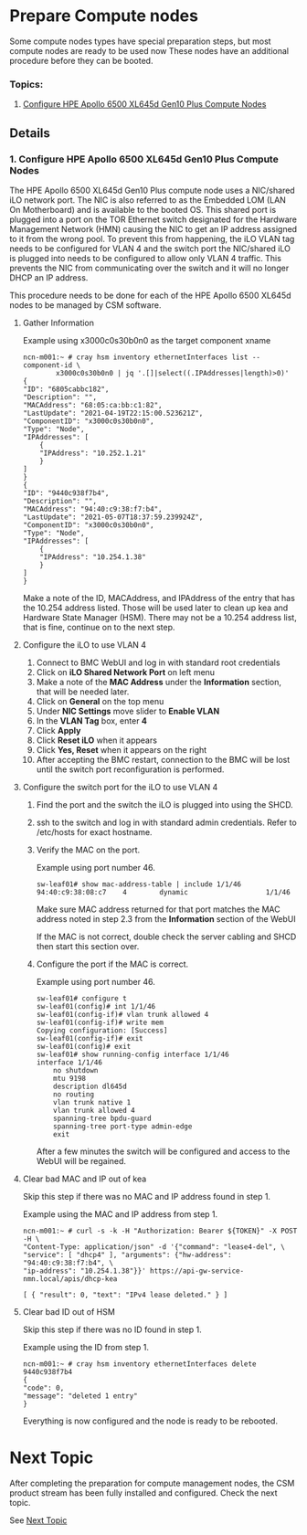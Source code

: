 # Prepare Compute nodes

Some compute nodes types have special preparation steps, but most compute nodes are ready to be used now
These nodes have an additional procedure before they can be booted.

### Topics:
   1. [Configure HPE Apollo 6500 XL645d Gen10 Plus Compute Nodes](#configure-hpe-apollo-6500-x645d-gen10-plus-compute-nodes)

## Details

<a name="configure-hpe-apollo-6500-x645d-gen10-plus-compute-nodes"></a>
### 1. Configure HPE Apollo 6500 XL645d Gen10 Plus Compute Nodes
  
The HPE Apollo 6500 XL645d Gen10 Plus compute node uses a NIC/shared iLO network port. The NIC is
also referred to as the Embedded LOM (LAN On Motherboard) and is available to the booted OS. This
shared port is plugged into a port on the TOR Ethernet switch designated for the
Hardware Management Network (HMN) causing the NIC to get an IP address assigned
to it from the wrong pool. To prevent this from happening, the iLO VLAN tag
needs to be configured for VLAN 4 and the switch port the NIC/shared iLO is
plugged into needs to be configured to allow only VLAN 4 traffic. This prevents
the NIC from communicating over the switch and it will no longer DHCP an IP
address.

This procedure needs to be done for each of the HPE Apollo 6500 XL645d nodes to be managed by CSM software.

1. Gather Information

   Example using x3000c0s30b0n0 as the target component xname

   ```
   ncn-m001:~ # cray hsm inventory ethernetInterfaces list --component-id \
           x3000c0s30b0n0 | jq '.[]|select((.IPAddresses|length)>0)'
   {
   "ID": "6805cabbc182",
   "Description": "",
   "MACAddress": "68:05:ca:bb:c1:82",
   "LastUpdate": "2021-04-19T22:15:00.523621Z",
   "ComponentID": "x3000c0s30b0n0",
   "Type": "Node",
   "IPAddresses": [
       {
       "IPAddress": "10.252.1.21"
       }
   ]
   }
   {
   "ID": "9440c938f7b4",
   "Description": "",
   "MACAddress": "94:40:c9:38:f7:b4",
   "LastUpdate": "2021-05-07T18:37:59.239924Z",
   "ComponentID": "x3000c0s30b0n0",
   "Type": "Node",
   "IPAddresses": [
       {
       "IPAddress": "10.254.1.38"
       }
   ]
   }
   ```

   Make a note of the ID, MACAddress, and IPAddress of the entry that has the
   10.254 address listed. Those will be used later to clean up kea and
   Hardware State Manager (HSM). There may not be a 10.254 address list, that
   is fine, continue on to the next step.

   <a name="configure_ilo"></a>

1. Configure the iLO to use VLAN 4
   1. Connect to BMC WebUI and log in with standard root credentials
   1. Click on **iLO Shared Network Port** on left menu
   1. Make a note of the **MAC Address** under the **Information** section,
        that will be needed later.
   1. Click on **General** on the top menu
   1. Under **NIC Settings** move slider to **Enable VLAN**
   1. In the **VLAN Tag** box, enter **4**
   1. Click **Apply**
   1. Click **Reset iLO** when it appears
   1. Click **Yes, Reset** when it appears on the right
   1. After accepting the BMC restart, connection to the BMC will be lost
        until the switch port reconfiguration is performed.

1. Configure the switch port for the iLO to use VLAN 4
   1. Find the port and the switch the iLO is plugged into using the SHCD.
   1. ssh to the switch and log in with standard admin credentials. Refer to
        /etc/hosts for exact hostname.
   1. Verify the MAC on the port.
   
      Example using port number 46.

      ```
      sw-leaf01# show mac-address-table | include 1/1/46
      94:40:c9:38:08:c7    4        dynamic                   1/1/46     
      ```

      Make sure MAC address returned for that port matches the MAC address
      noted in step 2.3 from the **Information** section of the WebUI

      If the MAC is not correct, double check the server cabling and SHCD
      then start this section over.

   1. Configure the port if the MAC is correct.

      Example using port number 46.

      ```
      sw-leaf01# configure t
      sw-leaf01(config)# int 1/1/46
      sw-leaf01(config-if)# vlan trunk allowed 4
      sw-leaf01(config-if)# write mem
      Copying configuration: [Success]
      sw-leaf01(config-if)# exit
      sw-leaf01(config)# exit
      sw-leaf01# show running-config interface 1/1/46
      interface 1/1/46 
          no shutdown 
          mtu 9198
          description dl645d
          no routing
          vlan trunk native 1
          vlan trunk allowed 4
          spanning-tree bpdu-guard
          spanning-tree port-type admin-edge
          exit
      ```

      After a few minutes the switch will be configured and access to the
      WebUI will be regained.

1. Clear bad MAC and IP out of kea

   Skip this step if there was no MAC and IP address found in step 1.

   Example using the MAC and IP address from step 1.

   ```
   ncn-m001:~ # curl -s -k -H "Authorization: Bearer ${TOKEN}" -X POST -H \
   "Content-Type: application/json" -d '{"command": "lease4-del", \
   "service": [ "dhcp4" ], "arguments": {"hw-address": "94:40:c9:38:f7:b4", \
   "ip-address": "10.254.1.38"}}' https://api-gw-service-nmn.local/apis/dhcp-kea

   [ { "result": 0, "text": "IPv4 lease deleted." } ]
   ```

1. Clear bad ID out of HSM

   Skip this step if there was no ID found in step 1.

   Example using the ID from step 1.

   ```
   ncn-m001:~ # cray hsm inventory ethernetInterfaces delete 9440c938f7b4
   {
   "code": 0,
   "message": "deleted 1 entry"
   }
   ```

   Everything is now configured and the node is ready to be rebooted.

<a name="next-topic"></a>
# Next Topic

   After completing the preparation for compute management nodes, the CSM product stream has
   been fully installed and configured. Check the next topic.

   See [Next Topic](index.md#next_topic)
